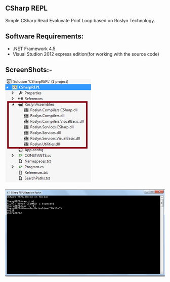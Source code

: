 CSharp REPL
---------------
Simple CSharp  Read Evaluvate Print Loop based on Roslyn Technology.

Software Requirements:
----------------------
 - .NET Framework 4.5
 -  Visual Studion 2012 express edition(for working  with the source code)

ScreenShots:-
------------
![SourceCodeView](https://github.com/sunilpottumuttu/SharpREPL/blob/master/Docs/SourceCodeView.png)

![CSharp REPL Running](https://github.com/sunilpottumuttu/SharpREPL/blob/master/Docs/REPLRunning.PNG)
